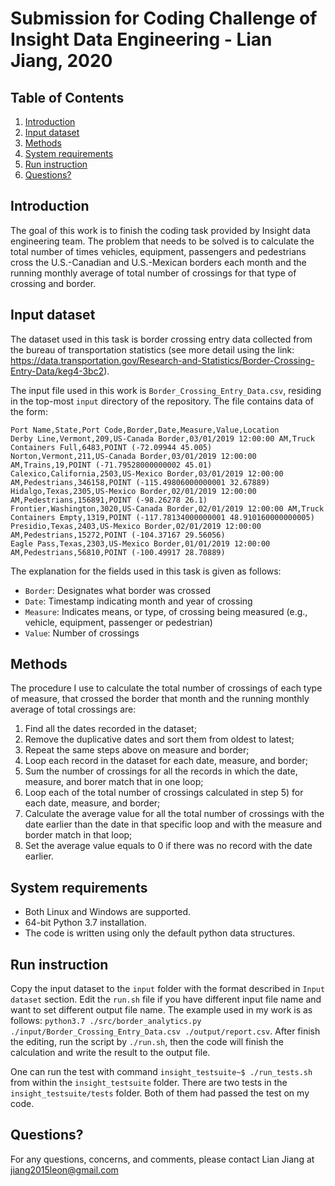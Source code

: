 # Submission for Coding Challenge of Insight Data Engineering - Lian Jiang, 2020

## Table of Contents
1. [Introduction](README.md#introduction)
1. [Input dataset](README.md#input-dataset)
1. [Methods](README.md#methods)
1. [System requirements](README.md#system-requirements)
1. [Run instruction](README.md#run-instruction)
1. [Questions?](README.md#questions?)

## Introduction
The goal of this work is to finish the coding task provided by Insight data engineering team. The problem that needs to be solved is to calculate the total number of times vehicles, equipment, passengers and pedestrians cross the U.S.-Canadian and U.S.-Mexican borders each month and the running monthly average of total number of crossings for that type of crossing and border. 

## Input dataset
The dataset used in this task is border crossing entry data collected from the bureau of transportation statistics (see more detail using the link: https://data.transportation.gov/Research-and-Statistics/Border-Crossing-Entry-Data/keg4-3bc2). 

The input file used in this work is `Border_Crossing_Entry_Data.csv`, residing in the top-most `input` directory of the repository. The file contains data of the form:

```
Port Name,State,Port Code,Border,Date,Measure,Value,Location
Derby Line,Vermont,209,US-Canada Border,03/01/2019 12:00:00 AM,Truck Containers Full,6483,POINT (-72.09944 45.005)
Norton,Vermont,211,US-Canada Border,03/01/2019 12:00:00 AM,Trains,19,POINT (-71.79528000000002 45.01)
Calexico,California,2503,US-Mexico Border,03/01/2019 12:00:00 AM,Pedestrians,346158,POINT (-115.49806000000001 32.67889)
Hidalgo,Texas,2305,US-Mexico Border,02/01/2019 12:00:00 AM,Pedestrians,156891,POINT (-98.26278 26.1)
Frontier,Washington,3020,US-Canada Border,02/01/2019 12:00:00 AM,Truck Containers Empty,1319,POINT (-117.78134000000001 48.910160000000005)
Presidio,Texas,2403,US-Mexico Border,02/01/2019 12:00:00 AM,Pedestrians,15272,POINT (-104.37167 29.56056)
Eagle Pass,Texas,2303,US-Mexico Border,01/01/2019 12:00:00 AM,Pedestrians,56810,POINT (-100.49917 28.70889)
```

The explanation for the fields used in this task is given as follows:
* `Border`: Designates what border was crossed
* `Date`: Timestamp indicating month and year of crossing
* `Measure`: Indicates means, or type, of crossing being measured (e.g., vehicle, equipment, passenger or pedestrian)
* `Value`: Number of crossings

## Methods
The procedure I use to calculate the total number of crossings of each type of measure, that crossed the border that month and the running monthly average of total crossings are:
1) Find all the dates recorded in the dataset;
2) Remove the duplicative dates and sort them from oldest to latest;
3) Repeat the same steps above on measure and border;
4) Loop each record in the dataset for each date, measure, and border;
5) Sum the number of crossings for all the records in which the date, measure, and borer match that in one loop;
6) Loop each of the total number of crossings calculated in step 5) for each date, measure, and border;
7) Calculate the average value for all the total number of crossings with the date earlier than the date in that specific loop and with the measure and border match in that loop;
8) Set the average value equals to 0 if there was no record with the date earlier. 

## System requirements
* Both Linux and Windows are supported.
* 64-bit Python 3.7 installation.
* The code is written using only the default python data structures.

## Run instruction
Copy the input dataset to the `input` folder with the format described in `Input dataset` section. Edit the `run.sh` file if you have different input file name and want to set different output file name. The example used in my work is as follows: 
`python3.7 ./src/border_analytics.py ./input/Border_Crossing_Entry_Data.csv ./output/report.csv`. After finish the editing, run the script by `./run.sh`, then the code will finish the calculation and write the result to the output file. 

One can run the test with command `insight_testsuite~$ ./run_tests.sh` from within the `insight_testsuite` folder. There are two tests in the `insight_testsuite/tests` folder. Both of them had passed the test on my code.

## Questions?
For any questions, concerns, and comments, please contact Lian Jiang at jiang2015leon@gmail.com
